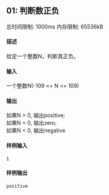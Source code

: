 ﻿## 01: 判断数正负
总时间限制: 1000ms     内存限制: 65536kB

#### 描述

给定一个整数N，判断其正负。

#### 输入

一个整数N(-109  <= N <= 109)

#### 输出

如果N > 0, 输出positive;  
如果N = 0, 输出zero;  
如果N < 0, 输出negative

#### 样例输入

	1

#### 样例输出

    positive







